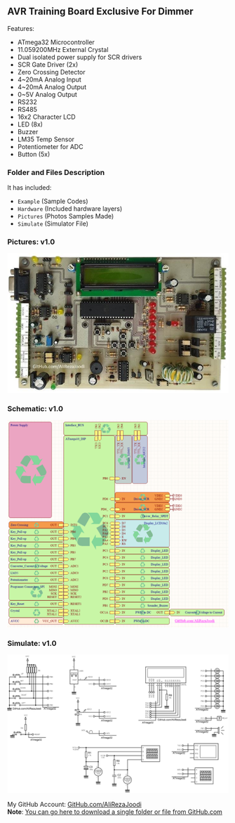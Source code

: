 ## AVR Training Board Exclusive For Dimmer

Features:
- ATmega32 Microcontroller 
- 11.059200MHz External Crystal
- Dual isolated power supply for SCR drivers
- SCR Gate Driver (2x)
- Zero Crossing Detector
- 4~20mA Analog Input
- 4~20mA Analog Output
- 0~5V Analog Output
- RS232
- RS485
- 16x2 Character LCD
- LED (8x)
- Buzzer
- LM35 Temp Sensor
- Potentiometer for ADC
- Button (5x)

### Folder and Files Description
It has included:
- `Example` (Sample Codes)
- `Hardware` (Included hardware layers)
- `Pictures` (Photos Samples Made)
- `Simulate` (Simulator File)

### Pictures: v1.0
![](Pictures/v1.0.jpg)

### Schematic: v1.0
![](Hardware/Main.png)

### Simulate: v1.0
![](Simulate/v1.0.png)

My GitHub Account: [GitHub.com/AliRezaJoodi](https://github.com/AliRezaJoodi)  
**Note**: [You can go here to download a single folder or file from GitHub.com](https://minhaskamal.github.io/DownGit/#/home)
